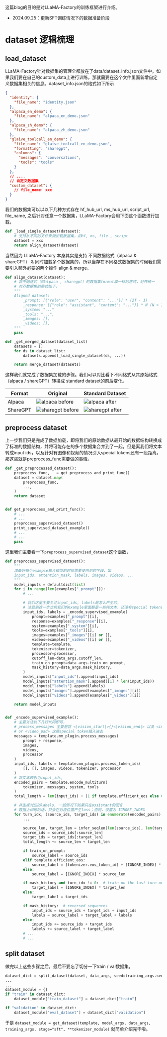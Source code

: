 这篇blog的目的是对LLaMA-Factory的训练框架进行介绍。
- 2024.09.25：更新SFT训练情况下的数据准备阶段


# dataset 逻辑梳理
## load_dataset
LLaMA-Factory针对数据集的管理全都放在了data/dataset_info.json文件中，如果我们要在自己的custom_data上进行训练，那就需要在这个文件里面新增自定义数据集相关的信息。dataset_info.json的格式如下所示
```json
{
  "identity": {
    "file_name": "identity.json"
  },
  "alpaca_en_demo": {
    "file_name": "alpaca_en_demo.json"
  },
  "alpaca_zh_demo": {
    "file_name": "alpaca_zh_demo.json"
  },
  "glaive_toolcall_en_demo": {
    "file_name": "glaive_toolcall_en_demo.json",
    "formatting": "sharegpt",
    "columns": {
      "messages": "conversations",
      "tools": "tools"
    }
  },
  // ...,
  // 自定义数据集
  "custom_dataset": {
    // file_name: xxx
  }
}
```

我们的数据集可以以以下几种方式存在 hf_hub_url, ms_hub_url, script_url, file_name, 之后针对任意一个数据集，LLaMA-Factory会用下面这个函数进行加载，
```python
def _load_single_dataset(dataset):
    # 支持从不同的文件来源加载数据集，如hf, ms, file , script
    dataset = xxx 
    return align_dataset(dataset)
```

当然因为 LLaMA-Factory 本身其实是支持 不同数据格式（alpaca & shareGPT） & 同时加载多个数据集的，所以当存在不同格式数据集的时候我们需要引入额外必要的两个操作 align & merge。
```python
def align_dataset(dataset):
    # 将不同格式（如alpaca , sharegpt）的数据集format成一样的格式，对齐统一
    # 对齐数据集的格式如下，
    """
    Aligned dataset:
        _prompt: [{"role": "user", "content": "..."}] * (2T - 1)
        _response: [{"role": "assistant", "content": "..."}] * N (N > 1 for ranking dataset)
        _system: "..."
        _tools: "...",
        _images: [],
        _videos: [],
    """
    pass

def _get_merged_dataset(dataset_list)
    datasets = []
    for ds in dataset_list:
        datasets.append(_load_single_dataset(ds, ...))

    return merge_dataset(datasets)
```

这样我们就完成了数据集加载的步骤。我们可以对比看下不同格式从其原始格式（alpaca / shareGPT）转换成 standard dataset的前后变化。

| Format | Original | Standard Dataset |
|--------|----------|-------------------|
| Alpaca | ![alpaca before](llama_factory/alpaca_align_before.png) | ![alpaca after](llama_factory/alpaca_align_after.png) |
| ShareGPT | ![sharegpt before](llama_factory/sharegpt_align_before.png) | ![sharegpt after](llama_factory/sharegpt_align_after.png) |


## preprocess dataset
上一步我们只是完成了数据加载，即将我们的原始数据从最开始的数据结构转换成了标准的数据结构，并将可能存在的多个数据集合并到了一起，但是离我们将文本转成input ids，以及针对有图像和视频的情况引入special tokens还有一段距离。那这些就是preprocess_func需要做的事情。
```python
def _get_preprocessed_dataset():
    preprocess_func, _ = get_preprocess_and_print_func()
    dataset = dataset.map(
        preprocess_func,
        ...,
    )
    return dataset


def get_preprocess_and_print_func():
    # ...
    # ...
    preprocess_supervised_dataset()
    print_supervised_dataset_example()
    # ...
    # ...
    pass
```

这里我们主要看一下`preprocess_supervised_dataset`这个函数，
```python
def preprocess_supervised_dataset():
	"""
	准备好每个example输入模型的时候需要使用到的字段，如
	input_ids, attention_mask, labels, images, videos, ...
	"""
    model_inputs = defaultdict(list)
    for i in range(len(examples["_prompt"])):
        # ...

        # 我们这里主要关注input_ids, labels是怎么产生的，
        # 注意到这一步之前我们的example里面都是一些纯文本，还没有special token的插入
        input_ids, labels = _encode_supervised_example(
            prompt=examples["_prompt"][i],
            response=examples["_response"][i],
            system=examples["_system"][i],
            tools=examples["_tools"][i],
            images=examples["_images"][i] or [],
            videos=examples["_videos"][i] or [],
            template=template,
            tokenizer=tokenizer,
            processor=processor,
            cutoff_len=data_args.cutoff_len,
            train_on_prompt=data_args.train_on_prompt,
            mask_history=data_args.mask_history,
        )
        model_inputs["input_ids"].append(input_ids)
        model_inputs["attention_mask"].append([1] * len(input_ids))
        model_inputs["labels"].append(labels)
        model_inputs["images"].append(examples["_images"][i])
        model_inputs["videos"].append(examples["_videos"][i])

    return model_inputs


def _encode_supervised_example():
    # 主要关注以下几行代码即可，
    # process_messages 主要是将 <|vision_start|>{}<|vision_end|> 以及 <image_pad>
    # or <video_pad> 这些special token插入进去
    messages = template.mm_plugin.process_messages(
        prompt + response, 
        images, 
        videos, 
        processor
    )
    input_ids, labels = template.mm_plugin.process_token_ids(
        [], [], images, videos, tokenizer, processor
    )
    # 将文本映射为input_ids,
    encoded_pairs = template.encode_multiturn(
        tokenizer, messages, system, tools
    )
    total_length = len(input_ids) + (1 if template.efficient_eos else 0)

    # 并生成对应的labels, 一般情况下如果只在assistant的回复
    # 数据上训练的话，只会在对应位置产生loss；否则，设置为 IGNORE_INDEX
    for turn_idx, (source_ids, target_ids) in enumerate(encoded_pairs):
        ...

        source_len, target_len = infer_seqlen(len(source_ids), len(target_ids), cutoff_len - total_length)
        source_ids = source_ids[:source_len]
        target_ids = target_ids[:target_len]
        total_length += source_len + target_len

        if train_on_prompt:
            source_label = source_ids
        elif template.efficient_eos:
            source_label = [tokenizer.eos_token_id] + [IGNORE_INDEX] * (source_len - 1)
        else:
            source_label = [IGNORE_INDEX] * source_len

        if mask_history and turn_idx != 0:  # train on the last turn only
            target_label = [IGNORE_INDEX] * target_len
        else:
            target_label = target_ids

        if mask_history:  # reversed sequences
            input_ids = source_ids + target_ids + input_ids
            labels = source_label + target_label + labels
        else:
            input_ids += source_ids + target_ids
            labels += source_label + target_label
        # ...
        # ...

```

## split dataset
做完以上这些步骤之后，最后不要忘了切分一下train / val数据集，
```python
dataset_dict = split_dataset(dataset, data_args, seed=training_args.seed)
...
...
dataset_module = {}
if "train" in dataset_dict:
    dataset_module["train_dataset"] = dataset_dict["train"]

if "validation" in dataset_dict:
    dataset_module["eval_dataset"] = dataset_dict["validation"]
```

于是 `dataset_module = get_dataset(template, model_args, data_args, training_args, stage="sft", **tokenizer_module)` 就简单介绍完毕啦。